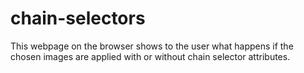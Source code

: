# chain-selectors

This webpage on the browser shows to the user what happens if the chosen images 
are applied with or without chain selector attributes.
